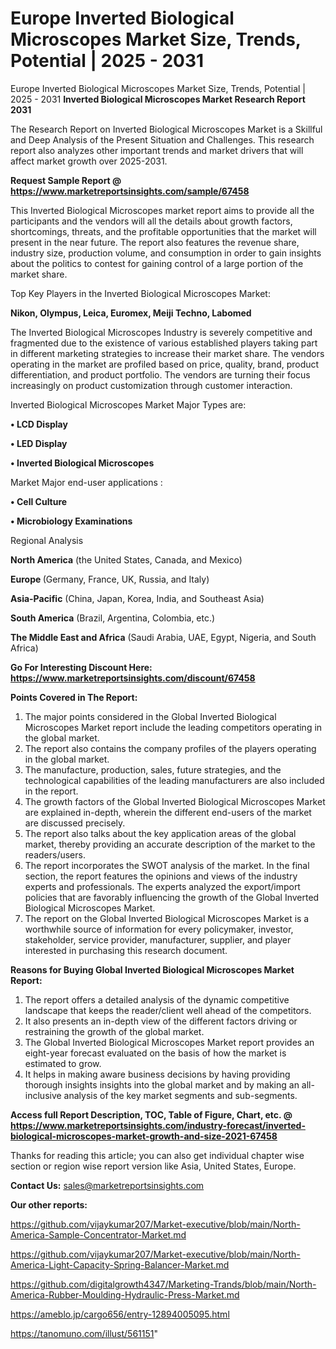 # Europe Inverted Biological Microscopes Market Size, Trends, Potential | 2025 - 2031
Europe Inverted Biological Microscopes Market Size, Trends, Potential | 2025 - 2031
<strong>Inverted Biological Microscopes Market Research Report 2031</strong>

The Research Report on Inverted Biological Microscopes Market is a Skillful and Deep Analysis of the Present Situation and Challenges. This research report also analyzes other important trends and market drivers that will affect market growth over 2025-2031.

<strong>Request Sample Report @ <a href=https://www.marketreportsinsights.com/sample/67458>https://www.marketreportsinsights.com/sample/67458</a></strong>

This Inverted Biological Microscopes market report aims to provide all the participants and the vendors will all the details about growth factors, shortcomings, threats, and the profitable opportunities that the market will present in the near future. The report also features the revenue share, industry size, production volume, and consumption in order to gain insights about the politics to contest for gaining control of a large portion of the market share.

Top Key Players in the Inverted Biological Microscopes Market:

<strong>Nikon, Olympus, Leica, Euromex, Meiji Techno, Labomed</strong>

The Inverted Biological Microscopes Industry is severely competitive and fragmented due to the existence of various established players taking part in different marketing strategies to increase their market share. The vendors operating in the market are profiled based on price, quality, brand, product differentiation, and product portfolio. The vendors are turning their focus increasingly on product customization through customer interaction.

Inverted Biological Microscopes Market Major Types are:

<strong>• LCD Display

• LED Display

• Inverted Biological Microscopes</strong>

Market Major end-user applications :

<strong>• Cell Culture

• Microbiology Examinations</strong>

Regional Analysis

</u><strong><b>North America</b></strong> (the United States, Canada, and Mexico)

<strong><b>Europe </b></strong>(Germany, France, UK, Russia, and Italy)

<strong><b>Asia-Pacific</b></strong> (China, Japan, Korea, India, and Southeast Asia)

<strong><b>South America</b></strong> (Brazil, Argentina, Colombia, etc.)

<strong><b>The Middle East and Africa</b></strong> (Saudi Arabia, UAE, Egypt, Nigeria, and South Africa)

<strong>Go For Interesting Discount Here: <a href=https://www.marketreportsinsights.com/discount/67458>https://www.marketreportsinsights.com/discount/67458</a></strong>

<strong>Points Covered in The Report:</strong>
<ol>
  <li>The major points considered in the Global Inverted Biological Microscopes Market report include the leading competitors operating in the global market.</li>
  <li>The report also contains the company profiles of the players operating in the global market.</li>
  <li>The manufacture, production, sales, future strategies, and the technological capabilities of the leading manufacturers are also included in the report.</li>
  <li>The growth factors of the Global Inverted Biological Microscopes Market are explained in-depth, wherein the different end-users of the market are discussed precisely.</li>
  <li>The report also talks about the key application areas of the global market, thereby providing an accurate description of the market to the readers/users.</li>
  <li>The report incorporates the SWOT analysis of the market. In the final section, the report features the opinions and views of the industry experts and professionals. The experts analyzed the export/import policies that are favorably influencing the growth of the Global Inverted Biological Microscopes Market.</li>
  <li>The report on the Global Inverted Biological Microscopes Market is a worthwhile source of information for every policymaker, investor, stakeholder, service provider, manufacturer, supplier, and player interested in purchasing this research document.</li>
</ol>
<strong>Reasons for Buying Global Inverted Biological Microscopes Market Report:</strong>

<ol>
  <li>The report offers a detailed analysis of the dynamic competitive landscape that keeps the reader/client well ahead of the competitors.</li>
  <li>It also presents an in-depth view of the different factors driving or restraining the growth of the global market.</li>
  <li>The Global Inverted Biological Microscopes Market report provides an eight-year forecast evaluated on the basis of how the market is estimated to grow.</li>
  <li>It helps in making aware business decisions by having providing thorough insights insights into the global market and by making an all-inclusive analysis of the key market segments and sub-segments.</li>
</ol>
<strong>Access full Report Description, TOC, Table of Figure, Chart, etc. @ <a href=https://www.marketreportsinsights.com/industry-forecast/inverted-biological-microscopes-market-growth-and-size-2021-67458>https://www.marketreportsinsights.com/industry-forecast/inverted-biological-microscopes-market-growth-and-size-2021-67458</a></strong>


Thanks for reading this article; you can also get individual chapter wise section or region wise report version like Asia, United States, Europe.

<strong>Contact Us:</strong>
sales@marketreportsinsights.com

<strong>Our other reports:</strong>

<a href=https://github.com/vijaykumar207/Market-executive/blob/main/North-America-Sample-Concentrator-Market.md>https://github.com/vijaykumar207/Market-executive/blob/main/North-America-Sample-Concentrator-Market.md</a>

<a href=https://github.com/vijaykumar207/Market-executive/blob/main/North-America-Light-Capacity-Spring-Balancer-Market.md>https://github.com/vijaykumar207/Market-executive/blob/main/North-America-Light-Capacity-Spring-Balancer-Market.md</a>

<a href=https://github.com/digitalgrowth4347/Marketing-Trands/blob/main/North-America-Rubber-Moulding-Hydraulic-Press-Market.md>https://github.com/digitalgrowth4347/Marketing-Trands/blob/main/North-America-Rubber-Moulding-Hydraulic-Press-Market.md</a>

<a href=https://ameblo.jp/cargo656/entry-12894005095.html>https://ameblo.jp/cargo656/entry-12894005095.html</a>

<a href=https://tanomuno.com/illust/561151>https://tanomuno.com/illust/561151</a>"
